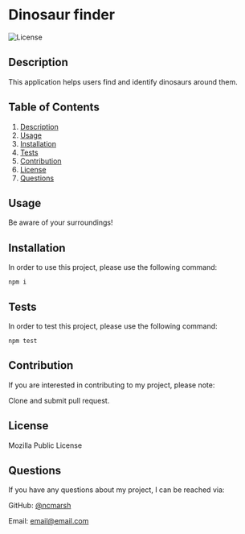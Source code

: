 # Dinosaur finder
  
![License](<https://img.shields.io/static/v1?label=license&message=Mozilla Public License&color=brightgreen>)

## Description
This application helps users find and identify dinosaurs around them.

## Table of Contents

1. [Description](#Description)
1. [Usage](#Usage)
1. [Installation](#Installation)
1. [Tests](#Tests)
1. [Contribution](#Contribution)
1. [License](#License)
1. [Questions](#Questions)

## Usage
Be aware of your surroundings!

## Installation
In order to use this project, please use the following command:

    npm i

## Tests
In order to test this project, please use the following command:

    npm test

## Contribution
If you are interested in contributing to my project, please note:

Clone and submit pull request.

## License
Mozilla Public License

## Questions
If you have any questions about my project, I can be reached via:

GitHub: [@ncmarsh](https://github.com/ncmarsh)

Email: email@email.com
